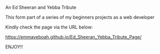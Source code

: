 An Ed Sheeran and Yebba Tribute

This form part of a series of my beginners projects as a web developer

Kindly check the page via the URL below:

https://emmayeboah.github.io/Ed_Sheeran_Yebba_Tribute_Page/

ENJOY!!
